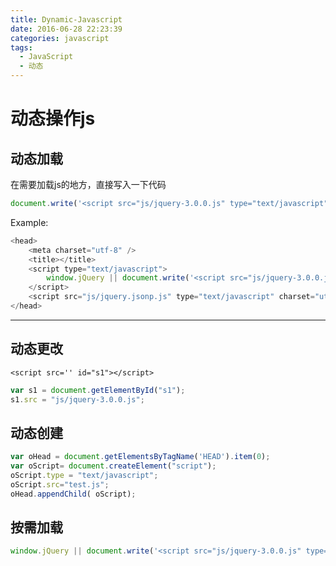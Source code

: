 ```yaml
---
title: Dynamic-Javascript
date: 2016-06-28 22:23:39
categories: javascript
tags:
  - JavaScript
  - 动态
---
```


# 动态操作js

## 动态加载
在需要加载js的地方，直接写入一下代码
```javascript
document.write('<script src="js/jquery-3.0.0.js" type="text/javascript" charset="utf-8"><\/script>');
```
Example:
```javascript
<head>
    <meta charset="utf-8" />
    <title></title>
    <script type="text/javascript">
        window.jQuery || document.write('<script src="js/jquery-3.0.0.js" type="text/javascript" charset="utf-8"><\/script>');
    </script>
    <script src="js/jquery.jsonp.js" type="text/javascript" charset="utf-8"></script>
</head>
```
***

<!--more-->

## 动态更改
`<script src='' id="s1"></script>`
```javascript
var s1 = document.getElementById("s1");
s1.src = "js/jquery-3.0.0.js";
```

## 动态创建
```javascript
var oHead = document.getElementsByTagName('HEAD').item(0); 
var oScript= document.createElement("script"); 
oScript.type = "text/javascript"; 
oScript.src="test.js"; 
oHead.appendChild( oScript); 
```

## 按需加载
```javascript
window.jQuery || document.write('<script src="js/jquery-3.0.0.js" type="text/javascript" charset="utf-8"><\/script>');
```